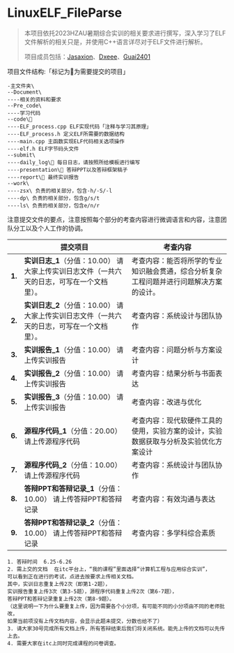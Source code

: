 # LinuxELF_FileParse

> 本项目依托2023HZAU暑期综合实训的相关要求进行撰写，深入学习了ELF文件解析的相关只是，并使用C++语言详尽对于ELF文件进行解析。
>
> 项目成员包括：[Jasaxion](https://github.com/Jasaxion)、[Dxeee](https://github.com/Dxee-e)、[Guai2401](https://github.com/Guai001)

项目文件结构:「标记为🔅为需要提交的项目」

```–主文件夹
-主文件夹\
--Document\
----相关的资料和要求
--Pre_code\
----学习代码
--code\🔅
----ELF_process.cpp ELF实现代码「注释与学习其原理」
----ELF_process.h 定义ELF所需要的数据结构
----main.cpp 主函数实现ELF代码相关选项操作 
----elf.h ELF字节码头文件
--submit\
----daily_log\🔅 每日日志，请按照所给模板进行编写
----presentation\🔅 答辩PPT以及答辩框架稿子
----report\🔅 最终实训报告
--work\
----zsx\ 负责的相关部分，包含-h/-S/-l
----dp\ 负责的相关部分，包含g/s/t
----ls\ 负责的相关部分，包含e/n/r
```



注意提交文件的要点，注意按照每个部分的考查内容进行微调语言和内容，注意团队分工以及个人工作的协调。

|        | 提交项目                                                     | 考查内容                                                     |
| ------ | ------------------------------------------------------------ | ------------------------------------------------------------ |
| **1.** | **实训日志_1**（分值：10.00）  请大家上传实训日志文件（一共六天的日志，可写在一个文档里）。 | 考查内容：能否将所学的专业知识融会贯通，综合分析复杂工程问题并进行问题解决方案的设计。 |
| **2.** | **实训日志_2**（分值：10.00）  请大家上传实训日志文件（一共六天的日志，可写在一个文档里）。 | 考查内容：系统设计与团队协作                                 |
| **3.** | **实训报告_1**（分值：10.00）  请上传实训报告                | 考查内容：问题分析与方案设计                                 |
| **4.** | **实训报告_2**（分值：10.00）  请上传实训报告                | 考查内容：结果分析与书面表达                                 |
| **5.** | **实训报告_3**（分值：10.00）  请上传实训报告                | 考查内容：改进与优化                                         |
| **6.** | **源程序代码_1**（分值：20.00）  请上传源程序代码            | 考查内容：现代软硬件工具的使用，实验方案的设计，实验数据获取与分析及实验优化方案设计 |
| **7.** | **源程序代码_2**（分值：10.00）  请上传源程序代码            | 考查内容：系统设计与团队协作                                 |
| **8.** | **答辩PPT和答辩记录_1**（分值：10.00）  请上传答辩PPT和答辩记录 | 考查内容：有效沟通与表达                                     |
| **9.** | **答辩PPT和答辩记录_2**（分值：10.00）  请上传答辩PPT和答辩记录 | 考查内容：多学科综合素质                                     |

```
1. 答辩时间  6.25-6.26
2. 需上交的文档  在itc平台上，“我的课程”里面选择“计算机工程与应用综合实训”，
可以看到正在进行的考试，点进去按要求上传相关文档。
其中，实训日志重复上传2次（即第1-2题），
实训报告重复上传3次（第3-5题），源程序代码重复上传2次（第6-7题），
答辩PPT和答辩记录重复上传2次（第8-9题）。
（这里说明一下为什么要重复上传，因为需要各个小分项，有可能不同的小分项由不同的老师批改，
如果当前项没有上传文档内容，会显示此题未提交，分数也给不了）
3. 请大家30号完成所有文档上传，所有答辩结束后我们将关闭系统。能先上传的文档可以先传上去。
4. 需要大家在itc上同时完成课程的问卷调查。
```

